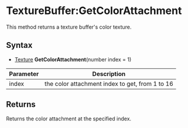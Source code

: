# TextureBuffer:GetColorAttachment

This method returns a texture buffer's color texture.

## Syntax

- [Texture](Texture.md) **GetColorAttachment**(number index = 1)

| Parameter | Description |
|---|---|
| index | the color attachment index to get, from 1 to 16 |

## Returns

Returns the color attachment at the specified index.
